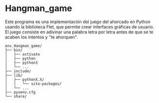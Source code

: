 # Hangman_game
 Este programa es una implementación del juego del ahorcado en Python usando la biblioteca Flet, que permite crear interfaces gráficas de usuario. El juego consiste en adivinar una palabra letra por letra antes de que se te acaben los intentos y "te ahorquen".

 ```plaintext
env_Hangman_game/
├── bin/
│   ├── activate
│   ├── python
│   ├── python3
│   └── ...
├── include/
├── lib/
│   ├── pythonX.X/
│   │   └── site-packages/
│   └── ...
├── pyvenv.cfg
└── share/

